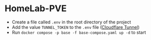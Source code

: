 # HomeLab-PVE

- Create a file called `.env` in the root directory of the project
- Add the value `TUNNEL_TOKEN` to the `.env` file ([Cloudflare Tunnel](https://developers.cloudflare.com/cloudflare-one/connections/connect-networks/))
- Run `docker compose -p base -f base-compose.yaml up -d` to start
